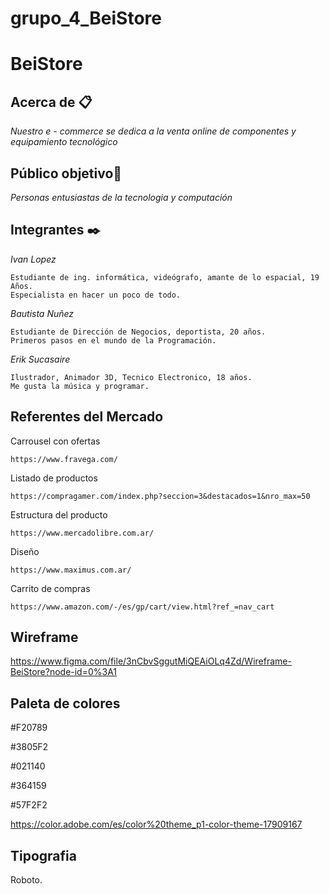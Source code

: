 # grupo_4_BeiStore

# BeiStore

## Acerca de 📋

_Nuestro e - commerce se dedica a la venta online de componentes y equipamiento tecnológico_

## Público objetivo🚀

_Personas entusiastas de la tecnologia y computación_


## Integrantes ✒️

_Ivan Lopez_

```
Estudiante de ing. informática, videógrafo, amante de lo espacial, 19 Años.
Especialista en hacer un poco de todo. 
```
_Bautista Nuñez_


```
Estudiante de Dirección de Negocios, deportista, 20 años.
Primeros pasos en el mundo de la Programación.
```

_Erik Sucasaire_

``` 
Ilustrador, Animador 3D, Tecnico Electronico, 18 años. 
Me gusta la música y programar. 
```
## Referentes del Mercado

Carrousel con ofertas

    https://www.fravega.com/

Listado de productos

    https://compragamer.com/index.php?seccion=3&destacados=1&nro_max=50

Estructura del producto

    https://www.mercadolibre.com.ar/

Diseño

    https://www.maximus.com.ar/

Carrito de compras

    https://www.amazon.com/-/es/gp/cart/view.html?ref_=nav_cart
	
## Wireframe
https://www.figma.com/file/3nCbvSggutMiQEAiOLq4Zd/Wireframe-BeiStore?node-id=0%3A1

## Paleta de colores

#F20789 

#3805F2

#021140

#364159

#57F2F2

https://color.adobe.com/es/color%20theme_p1-color-theme-17909167

## Tipografia

Roboto.



